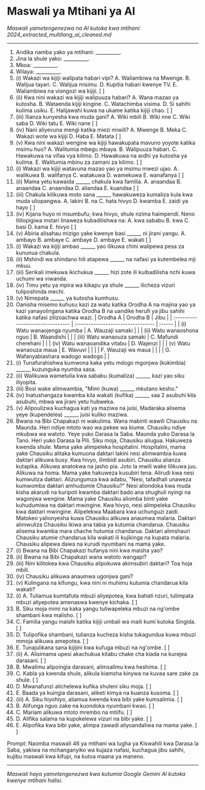 # Maswali ya Mtihani ya AI
*Maswali yametengenezwa na AI kutoka kwa mtihani: 2024_extracted_multilang_ai_cleaned.md*

---

1.  Andika namba yako ya mtihani: __________.
2.  Jina la shule yako: __________.
3.  Mkoa: __________.
4.  Wilaya: __________.
5.  (i) Wakazi wa kijiji walipata habari vipi? A. Waliambiwa na Mwenge. B. Walijua tayari. C. Walijua misimu. D. Kupitia habari kwenye TV. E. Waliambiwa na viongozi wa kijiji. [  ]
6.  (ii) Kwa nini wakazi wa kijiji walipuuza habari? A. Wana mazao ya kutosha. B. Wataenda kijiji kingine. C. Watachimba visima. D. Si sahihi kulima usiku. E. Halijawahi kuwa na ukame katika kijiji chao. [  ]
7.  (iii) Ilianza kunyesha kwa muda gani? A. Wiki mbili B. Wiki nne C. Wiki saba D. Wiki tatu E. Wiki nane [  ]
8.  (iv) Nani aliyevuna mengi katika miezi miwili? A. Mwenge B. Meka C. Wakazi wote wa kijiji D. Haba E. Matata [  ]
9.  (v) Kwa nini wakazi wengine wa kijiji hawakupata mavuno yoyote katika msimu huo? A. Walitumia mbegu mbaya. B. Walipuuza habari. C. Hawakuwa na vifaa vya kilimo. D. Hawakuwa na ardhi ya kutosha ya kulima. E. Walitumia mbinu za zamani za kilimo. [  ]
10. (i) Wakazi wa kijiji watavuna mazao yao ya msimu mwezi ujao. A. walikuwa B. walifanya C. watakuwa D. wamekuwa E. wanafanya [  ]
11. (ii) Mama yetu kawaida ______ chakula kwa familia. A. anaandaa B. anaandaa C. anaandaa D. aliandaa E. kuandaa [  ]
12. (iii) Chakula kilikuwa moto sana ______ hawakuweza kumaliza kula kwa muda uliopangwa. A. lakini B. na C. hata hivyo D. kwamba E. zaidi ya hayo [  ]
13. (iv) Kijana huyo ni msumbufu; kwa hivyo, shule nzima haimpendi. Neno lililopigiwa mstari linaweza kubadilishwa na: A. kwa sababu B. kwa C. basi D. kama E. hivyo [  ]
14. (v) Abiria alisahau mizigo yake kwenye basi ______ ni jirani yangu. A. ambayo B. ambaye C. ambaye D. ambaye E. wakati [  ]
15. (i) Wakazi wa kijiji ambao ______ yao ilikuwa chini walipewa pesa za kununua chakula.
16. (ii) Mshindi wa shindano hili atapewa ______ na nafasi ya kutembelea mji mkuu.
17. (iii) Serikali imekuwa ikichukua ______ hizi zote ili kuibadilisha nchi kuwa uchumi wa viwanda.
18. (iv) Timu yetu ya mpira wa kikapu ya shule ______ ilicheza vizuri tuliposhinda mechi.
19. (v) Nimepata ______ ya kutosha kumhusu.
20. Oanisha misemo kuhusu kazi za watu katika Orodha A na majina yao ya kazi yanayolingana katika Orodha B na uandike herufi ya jibu sahihi katika nafasi zilizoachwa wazi.
    | Orodha A                        | Orodha B                         | Jibu |
    | :------------------------------- | :-------------------------------- | :----- |
    | (i) Watu wanaojenga nyumba      | A. Wauzaji samaki                |        |
    | (ii) Watu wanaoshona nguo        | B. Waandishi                     |        |
    | (iii) Watu wanaouza samaki       | C. Mafundi cherehani             |        |
    | (iv) Watu wanaoandika vitabu     | D. Wajenzi                      |        |
    | (v) Watu wanaouza maua          | E. Wavuvi                        |        |
    |                                  | F. Wauzaji wa maua              |        |
    |                                  | G. Wafanyabiashara wadogo wadogo |        |
21. (i) Tunafurahishwa kumwona kaka yetu mdogo mgonjwa (kukimbia) ______ kuzunguka nyumba sasa.
22. (ii) Walikuwa wametulia kwa sababu (kumaliza) ______ kazi yao siku iliyopita.
23. (iii) Bosi wake alimwambia, "Mimi (kuwa) ______ mkutano kesho."
24. (iv) Inatushangaza kwamba kila wakati (kufika) ______ saa 2 asubuhi kila asubuhi, mbwa wa jirani yetu hubweka.
25. (v) Alipoulizwa kuchagua kati ya maziwa na juisi, Madaraka alisema yeye (kupendelea) ______ juisi kuliko maziwa.
26. Bwana na Bibi Chapakazi ni wakulima. Wana mabinti wawili Chausiku na Maunda. Heri ndiye mtoto wao wa pekee wa kiume. Chausiku ndiye mkubwa wa watoto. Yeye yuko Darasa la Saba. Maunda yuko Darasa la Tano. Heri yuko Darasa la Pili.
    Siku moja, Chausiku aliugua. Hakuweza kwenda shule. Mama yake alimpeleka hospitalini. Hospitalini, mama yake Chausiku alitaka kumuona daktari lakini nesi alimwambia kuwa daktari alikuwa busy. Kwa hivyo, ilimbidi asubiri.
    Chausiku alianza kutapika. Alikuwa anatokwa na jasho pia. Joto la mwili wake lilikuwa juu. Alikuwa na homa. Mama yake hakuweza kusubiri tena. Alirudi kwa nesi kumwuliza daktari.
    Alizungumza kwa adabu, "Nesi, tafadhali unaweza kumwomba daktari amhudumie Chausiku?" Nesi aliondoka kwa muda kisha akarudi na kuripoti kwamba daktari bado ana shughuli nyingi na wagonjwa wengine.
    Mama yake Chausiku aliomba binti yake kuhudumiwa na daktari mwingine. Kwa hivyo, nesi alimpeleka Chausiku kwa daktari mwingine. Alipelekwa Maabara kwa uchunguzi zaidi.
    Matokeo yalionyesha kuwa Chausiku alikuwa anaumwa malaria.
    Daktari alimwuliza Chausiku ikiwa ana tabia ya kutumia chandarua. Chausiku alisema kwamba mara chache hutumia chandarua. Daktari alimshauri Chausiku atumie chandarua kila wakati ili kujikinga na kupata malaria. Chausiku alipewa dawa na kurudi nyumbani na mama yake.
27. (i) Bwana na Bibi Chapakazi hufanya nini kwa maisha yao?
28. (ii) Bwana na Bibi Chapakazi wana watoto wangapi?
29. (iii) Nini kilitokea kwa Chausiku alipokuwa akimsubiri daktari? Toa hoja mbili.
30. (iv) Chausiku alikuwa anaumwa ugonjwa gani?
31. (v) Kulingana na kifungu, kwa nini ni muhimu kutumia chandarua kila wakati?
32. (i) A. Tuliamua kumtafuta mbuzi aliyepotea, kwa bahati nzuri, tulimpata mbuzi aliyepotea amenaswa kwenye kichaka. [ ]
33. B. Siku moja mimi na kaka yangu tuliwapeleka mbuzi na ng'ombe shambani kwa malisho. [ ]
34. C. Familia yangu inaishi katika kijiji umbali wa maili kumi kutoka Singida. [ ]
35. D. Tulipofika shambani, tulianza kucheza kisha tukagundua kuwa mbuzi mmoja alikuwa amepotea. [ ]
36. E. Tunajulikana sana kijijini kwa kufuga mbuzi na ng'ombe. [ ]
37. (ii) A. Alisimama upesi akachukua kitabu chake cha kiada na kurejea darasani. [ ]
38. B. Mwalimu alipoingia darasani, alimsalimu kwa heshima. [ ]
39. C. Kabla ya kwenda shule, alikula kiamsha kinywa na kuvaa sare zake za shule. [ ]
40. D. Mwanafunzi alichelewa kufika shuleni siku moja. [ ]
41. E. Baada ya kuingia darasani, aliketi kimya na kuanza kusoma. [ ]
42. (iii) A. Siku hiyohiyo, aliamua kwenda kwa bibi yake kumsalimia. [ ]
43. B. Alifunga nguo zake na kuondoka nyumbani kwao. [ ]
44. C. Mariam alikuwa mtoto mrembo na mtiifu. [ ]
45. D. Alifika salama na kupokelewa vizuri na bibi yake. [ ]
46. E. Alipofika kwa bibi yake, alimpa zawadi aliyoandaliwa na mama yake. [ ]

Prompt: Naomba maswali 46 ya mtihani wa lugha ya Kiswahili kwa Darasa la Saba, yakiwa na mchanganyiko wa kujaza nafasi, kuchagua jibu sahihi, kujibu maswali kwa kifupi, na kutoa maana ya maneno.

---
*Maswali haya yametengenezwa kwa kutumia Google Gemini AI kutoka kwenye mtihani halisi.*
